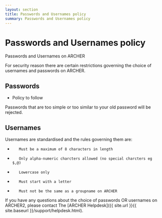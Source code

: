 ```yaml
---
layout: section
title: Passwords and Usernames policy
summary: Passwords and Usernames policy 
---
```


#  Passwords and Usernames policy


Passwords and Usernames on ARCHER

For security reason there are certain restrictions governing the choice of usernames and passwords on ARCHER.

## Passwords

* Policy to follow

Passwords that are too simple or too similar to your old password will be rejected.

## Usernames

Usernames are standardised and the rules governing them are:
*        Must be a maximum of 8 characters in length
*        Only alpha-numeric charcters allowed (no special charcters eg $,@)
*        Lowercase only
*        Must start with a letter
*        Must not be the same as a groupname on ARCHER



If you have any questions about the choice of passwords OR usernames on ARCHER2, please contact The [ARCHER Helpdesk]({{ site.url }}{{ site.baseurl }}/support/helpdesk.html).



